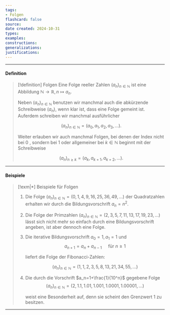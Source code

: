 ```yaml
---
tags:
- Folgen
flashcard: false
source: 
date created: 2024-10-31
types: 
examples: 
constructions: 
generalizations: 
justifications:
---
```

***
#### Definition

> [!definition] Folgen
> Eine Folge reeller Zahlen $\left(a_n\right)_{n \in \mathbb{N}}$ ist eine Abbildung $\mathbb{N} \rightarrow \mathbb{R}, n \mapsto a_n$.
> 
> Neben $\left(a_n\right)_{n \in \mathbb{N}}$ benutzen wir manchmal auch die abkürzende Schreibweise $\left(a_n\right)$, wenn klar ist, dass eine Folge gemeint ist. Auferdem schreiben wir manchmal ausführlicher
> 
> $$
> \left(a_n\right)_{n \in \mathbb{N}}=\left(a_0, a_1, a_2, a_3, \ldots\right) .
> $$
> 
> Weiter erlauben wir auch manchmal Folgen, bei denen der Index nicht bei 0 , sondern bei 1 oder allgemeiner bei $k \in \mathbb{N}$ beginnt mit der Schreibweise
> 
> $$
> \left(a_n\right)_{n \geq k}=\left(a_k, a_{k+1}, a_{k+2}, \ldots\right) .
> $$

***
#### Beispiele

> [!exm|*] Beispiele für Folgen 
> 1. Die Folge $\left(a_n\right)_{n \in \mathbb{N}}=(0,1,4,9,16,25,36,49, \ldots)$ der Quadratzahlen erhalten wir durch die Bildungsvorschrift $a_n=n^2$.
> 2. Die Folge der Primzahlen $\left(a_n\right)_{n \in \mathbb{N}}=(2,3,5,7,11,13,17,19,23, \ldots)$ lässt sich nicht mehr so einfach durch eine Bildungsvorschrift angeben, ist aber dennoch eine Folge.
> 3. Die iterative Bildungsvorschrift $a_0=1, a_1=1$ und
>    $$
>    a_{n+1}=a_n+a_{n-1} \quad \text { für } n \geq 1
>    $$
>    
>    liefert die Folge der Fibonacci-Zahlen:
>    
>    $$
>    \left(a_n\right)_{n \in \mathbb{N}}=(1,1,2,3,5,8,13,21,34,55, \ldots)
>    $$
> 4. Die durch die Vorschrift $a_n=1+\frac{1}{10^n}$ gegebene Folge
>    $$
>    \left(a_n\right)_{n \in \mathbb{N}}=(2,1.1,1.01,1.001,1.0001,1.00001, \ldots)
>    $$
>    
>    weist eine Besonderheit auf, denn sie scheint den Grenzwert 1 zu besitzen. 


***
